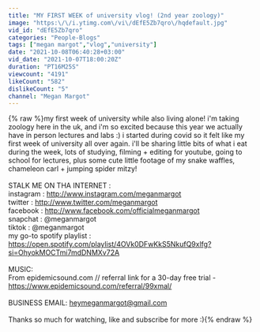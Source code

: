 ```yaml
---
title: "MY FIRST WEEK of university vlog! (2nd year zoology)"
image: "https:\/\/i.ytimg.com\/vi\/dEfE5Zb7qro\/hqdefault.jpg"
vid_id: "dEfE5Zb7qro"
categories: "People-Blogs"
tags: ["megan margot","vlog","university"]
date: "2021-10-08T06:40:28+03:00"
vid_date: "2021-10-07T18:00:20Z"
duration: "PT16M25S"
viewcount: "4191"
likeCount: "582"
dislikeCount: "5"
channel: "Megan Margot"
---
```

{% raw %}my first week of university while also living alone! i'm taking zoology here in the uk, and i'm so excited because this year we actually have in person lectures and labs :) i started during covid so it felt like my first week of university all over again. i'll be sharing little bits of what i eat during the week, lots of studying, filming + editing for youtube, going to school for lectures, plus some cute little footage of my snake waffles, chameleon carl + jumping spider mitzy! <br /><br />STALK ME ON THA INTERNET :<br />instagram : <a rel="nofollow" target="blank" href="http://www.instagram.com/meganmargot">http://www.instagram.com/meganmargot</a><br />twitter : <a rel="nofollow" target="blank" href="http://www.twitter.com/meganmargot">http://www.twitter.com/meganmargot</a><br />facebook : <a rel="nofollow" target="blank" href="http://www.facebook.com/officialmeganmargot">http://www.facebook.com/officialmeganmargot</a><br />snapchat : @meganmargot<br />tiktok : @meganmargot<br />my go-to spotify playlist : <a rel="nofollow" target="blank" href="https://open.spotify.com/playlist/4OVk0DFwKkS5NkufQ9xlfg?si=OhyokMOCTmi7mdDNMXv72A">https://open.spotify.com/playlist/4OVk0DFwKkS5NkufQ9xlfg?si=OhyokMOCTmi7mdDNMXv72A</a><br /><br />MUSIC: <br />From epidemicsound.com // referral link for a 30-day free trial - <a rel="nofollow" target="blank" href="https://www.epidemicsound.com/referral/99xmal/">https://www.epidemicsound.com/referral/99xmal/</a><br /><br />BUSINESS EMAIL: heymeganmargot@gmail.com<br /><br />Thanks so much for watching, like and subscribe for more :){% endraw %}
